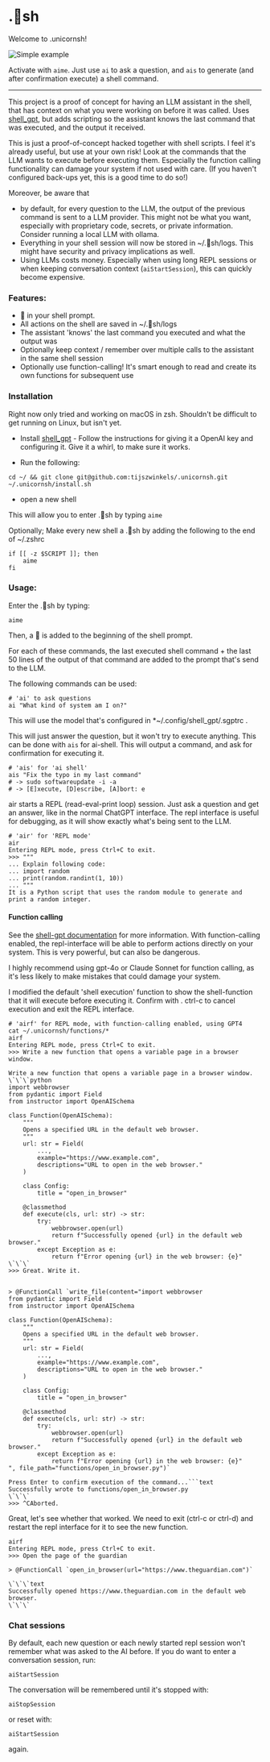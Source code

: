  # .🦄sh

Welcome to .unicornsh!

![Simple example](docs/simple.gif)

Activate with `aime`. Just use `ai` to ask a question, and `ais` to generate (and after confirmation execute) a shell command.

---

This project is a proof of concept for having an LLM assistant in the shell, that has context on what you were working on before it was called.
Uses [shell_gpt](https://github.com/TheR1D/shell_gpt), but adds scripting so the assistant knows the last command that was executed, and the output it received.

This is just a proof-of-concept hacked together with shell scripts. I feel it's already useful, but use at your own risk! Look at the commands that the LLM wants to execute before executing them. Especially the function calling functionality can damage your system if not used with care. (If you haven't configured back-ups yet, this is a good time to do so!)

Moreover, be aware that
- by default, for every question to the LLM, the output of the previous command is sent to a LLM provider. This might not be what you want, especially with proprietary code, secrets, or private information. Consider running a local LLM with ollama.
- Everything in your shell session will now be stored in ~/.🦄sh/logs. This might have security and privacy implications as well.
- Using LLMs costs money. Especially when using long REPL sessions or when keeping conversation context (`aiStartSession`), this can quickly become expensive.

### Features:
- 🦄 in your shell prompt.
- All actions on the shell are saved in ~/.🦄sh/logs
- The assistant 'knows' the last command you executed and what the output was
- Optionally keep context / remember over multiple calls to the assistant in the same shell session
- Optionally use function-calling! It's smart enough to read and create its own functions for subsequent use

### Installation
Right now only tried and working on macOS in zsh. Shouldn't be difficult to get running on Linux, but isn't yet.

- Install [shell_gpt](https://github.com/TheR1D/shell_gpt) - Follow the instructions for giving it a OpenAI key and configuring it. Give it a whirl, to make sure it works.

- Run the following:
```
cd ~/ && git clone git@github.com:tijszwinkels/.unicornsh.git
~/.unicornsh/install.sh
```

- open a new shell

This will allow you to enter .🦄sh by typing `aime`

Optionally; Make every new shell a .🦄sh by adding the following to the end of ~/.zshrc
```
if [[ -z $SCRIPT ]]; then
	aime
fi
```


### Usage:
Enter the .🦄sh by typing:

```
aime
```

Then, a 🦄 is added to the beginning of the shell prompt.

For each of these commands, the last executed shell command + the last 50 lines of the output of that command are added to the prompt that's send to the LLM.

The following commands can be used:

```
# 'ai' to ask questions
ai "What kind of system am I on?"
```

This will use the model that's configured in *~/.config/shell_gpt/.sgptrc .


This will just answer the question, but it won't try to execute anything. This can be done with `ais` for ai-shell. This will output a command, and ask for confirmation for executing it.

```
# 'ais' for 'ai shell'
ais "Fix the typo in my last command"
# -> sudo softwareupdate -i -a
# -> [E]xecute, [D]escribe, [A]bort: e
```

air starts a REPL (read-eval-print loop) session. Just ask a question and get an answer, like in the normal ChatGPT interface.
The repl interface is useful for debugging, as it will show exactly what's being sent to the LLM.

```
# 'air' for 'REPL mode'
air
Entering REPL mode, press Ctrl+C to exit.
>>> """
... Explain following code:
... import random
... print(random.randint(1, 10))
... """
It is a Python script that uses the random module to generate and print a random integer.
```


#### Function calling

See the [shell-gpt documentation](https://github.com/TheR1D/shell_gpt?tab=readme-ov-file#function-calling) for more information. With function-calling enabled, the repl-interface will be able to perform actions directly on your system. This is very powerful, but can also be dangerous.

I highly recommend using gpt-4o or Claude Sonnet for function calling, as it's less likely to make mistakes that could damage your system.

I modified the default 'shell execution' function to show the shell-function that it will execute before executing it. Confirm with <ENTER>. ctrl-c to cancel execution and exit the REPL interface.

```
# 'airf' for REPL mode, with function-calling enabled, using GPT4
cat ~/.unicornsh/functions/*
airf
Entering REPL mode, press Ctrl+C to exit.
>>> Write a new function that opens a variable page in a browser window.

Write a new function that opens a variable page in a browser window.
\`\`\`python
import webbrowser
from pydantic import Field
from instructor import OpenAISchema

class Function(OpenAISchema):
    """
    Opens a specified URL in the default web browser.
    """
    url: str = Field(
        ...,
        example="https://www.example.com",
        descriptions="URL to open in the web browser."
    )

    class Config:
        title = "open_in_browser"

    @classmethod
    def execute(cls, url: str) -> str:
        try:
            webbrowser.open(url)
            return f"Successfully opened {url} in the default web browser."
        except Exception as e:
            return f"Error opening {url} in the web browser: {e}"
\`\`\`
>>> Great. Write it.


> @FunctionCall `write_file(content="import webbrowser
from pydantic import Field
from instructor import OpenAISchema

class Function(OpenAISchema):
    """
    Opens a specified URL in the default web browser.
    """
    url: str = Field(
        ...,
        example="https://www.example.com",
        descriptions="URL to open in the web browser."
    )

    class Config:
        title = "open_in_browser"

    @classmethod
    def execute(cls, url: str) -> str:
        try:
            webbrowser.open(url)
            return f"Successfully opened {url} in the default web browser."
        except Exception as e:
            return f"Error opening {url} in the web browser: {e}"
", file_path="functions/open_in_browser.py")`

Press Enter to confirm execution of the command...```text
Successfully wrote to functions/open_in_browser.py
\`\`\`
>>> ^CAborted.
```

Great, let's see whether that worked. We need to exit (ctrl-c or ctrl-d) and restart the repl interface for it to see the new function.

```
airf
Entering REPL mode, press Ctrl+C to exit.
>>> Open the page of the guardian

> @FunctionCall `open_in_browser(url="https://www.theguardian.com")`

\`\`\`text
Successfully opened https://www.theguardian.com in the default web browser.
\`\`\`
```

### Chat sessions
By default, each new question or each newly started repl session won't remember what was asked to the AI before.
If you do want to enter a conversation session, run:
```
aiStartSession
```

The conversation will be remembered until it's stopped with:
```
aiStopSession
```

or reset with:
```
aiStartSession
```
again.
